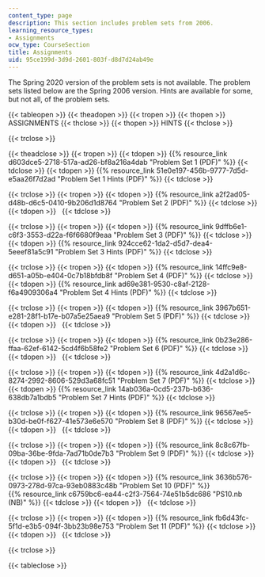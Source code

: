 ```yaml
---
content_type: page
description: This section includes problem sets from 2006.
learning_resource_types:
- Assignments
ocw_type: CourseSection
title: Assignments
uid: 95ce199d-3d9d-2601-803f-d8d7d24ab49e
---
```


The Spring 2020 version of the problem sets is not available. The problem sets listed below are the Spring 2006 version. Hints are available for some, but not all, of the problem sets.

{{< tableopen >}}
{{< theadopen >}}
{{< tropen >}}
{{< thopen >}}
ASSIGNMENTS
{{< thclose >}}
{{< thopen >}}
HINTS
{{< thclose >}}

{{< trclose >}}

{{< theadclose >}}
{{< tropen >}}
{{< tdopen >}}
{{% resource_link d603dce5-2718-517a-ad26-bf8a216a4dab "Problem Set 1 (PDF)" %}}
{{< tdclose >}}
{{< tdopen >}}
{{% resource_link 51e0e197-456b-9777-7d5d-e5aa26f7d2ad "Problem Set 1 Hints (PDF)" %}}
{{< tdclose >}}

{{< trclose >}}
{{< tropen >}}
{{< tdopen >}}
{{% resource_link a2f2ad05-d48b-d6c5-0410-9b206d1d8764 "Problem Set 2 (PDF)" %}}
{{< tdclose >}}
{{< tdopen >}}
 
{{< tdclose >}}

{{< trclose >}}
{{< tropen >}}
{{< tdopen >}}
{{% resource_link 9dffb6e1-c6f3-3553-d22a-f6f6680f9eaa "Problem Set 3 (PDF)" %}}
{{< tdclose >}}
{{< tdopen >}}
{{% resource_link 924cce62-1da2-d5d7-dea4-5eeef81a5c91 "Problem Set 3 Hints (PDF)" %}}
{{< tdclose >}}

{{< trclose >}}
{{< tropen >}}
{{< tdopen >}}
{{% resource_link 14ffc9e8-d651-a05b-e404-0c7b18bfdb8f "Problem Set 4 (PDF)" %}}
{{< tdclose >}}
{{< tdopen >}}
{{% resource_link ad69e381-9530-c8af-2128-f6a4909306a4 "Problem Set 4 Hints (PDF)" %}}
{{< tdclose >}}

{{< trclose >}}
{{< tropen >}}
{{< tdopen >}}
{{% resource_link 3967b651-e281-28f1-b17e-b07a5e25aea9 "Problem Set 5 (PDF)" %}}
{{< tdclose >}}
{{< tdopen >}}
 
{{< tdclose >}}

{{< trclose >}}
{{< tropen >}}
{{< tdopen >}}
{{% resource_link 0b23e286-ffaa-62ef-6142-5cd4f6b58fe2 "Problem Set 6 (PDF)" %}}
{{< tdclose >}}
{{< tdopen >}}
 
{{< tdclose >}}

{{< trclose >}}
{{< tropen >}}
{{< tdopen >}}
{{% resource_link 4d2a1d6c-8274-2992-8606-529d3a68fc51 "Problem Set 7 (PDF)" %}}
{{< tdclose >}}
{{< tdopen >}}
{{% resource_link 14ab036a-0cd5-237b-b636-638db7a1bdb5 "Problem Set 7 Hints (PDF)" %}}
{{< tdclose >}}

{{< trclose >}}
{{< tropen >}}
{{< tdopen >}}
{{% resource_link 96567ee5-b30d-be0f-f627-41e573e6e570 "Problem Set 8 (PDF)" %}}
{{< tdclose >}}
{{< tdopen >}}
 
{{< tdclose >}}

{{< trclose >}}
{{< tropen >}}
{{< tdopen >}}
{{% resource_link 8c8c67fb-09ba-36be-9fda-7ad71b0de7b3 "Problem Set 9 (PDF)" %}}
{{< tdclose >}}
{{< tdopen >}}
 
{{< tdclose >}}

{{< trclose >}}
{{< tropen >}}
{{< tdopen >}}
{{% resource_link 3636b576-0973-278d-97ca-93eb0883c48b "Problem Set 10 (PDF)" %}}  
{{% resource_link c6759bc6-ea44-c2f3-7564-74e51b5dc686 "PS10.nb (NB)" %}}
{{< tdclose >}}
{{< tdopen >}}
 
{{< tdclose >}}

{{< trclose >}}
{{< tropen >}}
{{< tdopen >}}
{{% resource_link fb6d43fc-5f1d-e3b5-094f-3bb23b98e753 "Problem Set 11 (PDF)" %}}
{{< tdclose >}}
{{< tdopen >}}
 
{{< tdclose >}}

{{< trclose >}}

{{< tableclose >}}